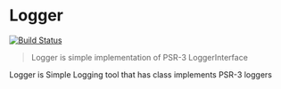 # Logger
[![Build Status](https://travis-ci.org/TahiriAbdou/Logger.svg?branch=master)](https://travis-ci.org/TahiriAbdou/Logger)

> Logger is simple implementation of PSR-3 LoggerInterface


Logger is Simple Logging tool that has class implements PSR-3 loggers
